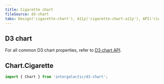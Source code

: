 ```yaml
---
title: Cigarette chart
fileSource: d3-chart
tabs: Design('cigarette-chart'), A11y('cigarette-chart-a11y'), API('cigarette-chart-api'), Examples('cigarette-chart-d3-code'), Changelog('d3-chart-changelog')
---
```


## D3 chart

For all common D3 chart properties, refer to [D3 chart API](/data-display/d3-chart/d3-chart-api).

## Chart.Cigarette

```js
import { Chart } from 'intergalactic/d3-chart';
```

<TypesView type="CigaretteChartProps" :types={...types} />

<script setup>import { data as types } from '@types.data.ts';</script>
